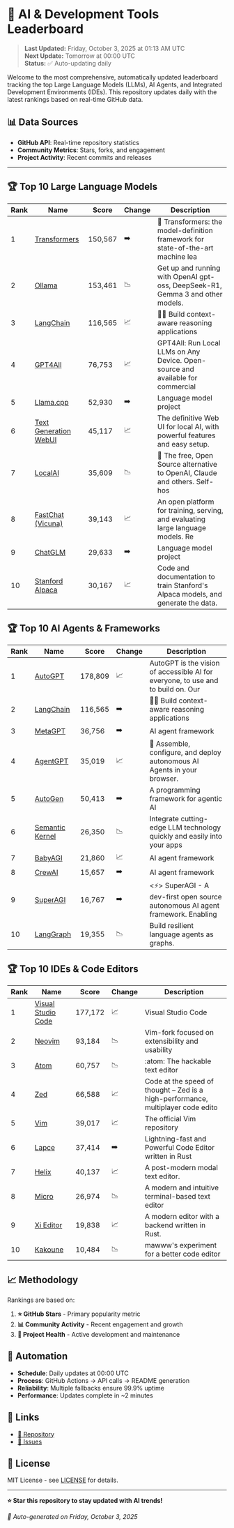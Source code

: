 # 🚀 AI & Development Tools Leaderboard

> **Last Updated:** Friday, October 3, 2025 at 01:13 AM UTC  
> **Next Update:** Tomorrow at 00:00 UTC  
> **Status:** ✅ Auto-updating daily

Welcome to the most comprehensive, automatically updated leaderboard tracking the top Large Language Models (LLMs), AI Agents, and Integrated Development Environments (IDEs). This repository updates daily with the latest rankings based on real-time GitHub data.

## 📊 Data Sources

- **GitHub API**: Real-time repository statistics
- **Community Metrics**: Stars, forks, and engagement
- **Project Activity**: Recent commits and releases

---

## 🏆 Top 10 Large Language Models

| Rank | Name | Score | Change | Description |
|------|------|-------|--------|-------------|
| 1 | [Transformers](https://github.com/huggingface/transformers) | 150,567 | ➡️ | 🤗 Transformers: the model-definition framework for state-of-the-art machine lea |
| 2 | [Ollama](https://github.com/ollama/ollama) | 153,461 | 📉 | Get up and running with OpenAI gpt-oss, DeepSeek-R1, Gemma 3 and other models. |
| 3 | [LangChain](https://github.com/langchain-ai/langchain) | 116,565 | 📈 | 🦜🔗 Build context-aware reasoning applications |
| 4 | [GPT4All](https://github.com/nomic-ai/gpt4all) | 76,753 | 📈 | GPT4All: Run Local LLMs on Any Device. Open-source and available for commercial  |
| 5 | [Llama.cpp](https://github.com/ggerganov/llama.cpp) | 52,930 | ➡️ | Language model project |
| 6 | [Text Generation WebUI](https://github.com/oobabooga/text-generation-webui) | 45,117 | 📈 | The definitive Web UI for local AI, with powerful features and easy setup. |
| 7 | [LocalAI](https://github.com/mudler/LocalAI) | 35,609 | 📉 | :robot: The free, Open Source alternative to OpenAI, Claude and others. Self-hos |
| 8 | [FastChat (Vicuna)](https://github.com/lm-sys/FastChat) | 39,143 | 📈 | An open platform for training, serving, and evaluating large language models. Re |
| 9 | [ChatGLM](https://github.com/THUDM/ChatGLM-6B) | 29,633 | ➡️ | Language model project |
| 10 | [Stanford Alpaca](https://github.com/tatsu-lab/stanford_alpaca) | 30,167 | 📈 | Code and documentation to train Stanford's Alpaca models, and generate the data. |



## 🏆 Top 10 AI Agents & Frameworks

| Rank | Name | Score | Change | Description |
|------|------|-------|--------|-------------|
| 1 | [AutoGPT](https://github.com/Significant-Gravitas/AutoGPT) | 178,809 | 📈 | AutoGPT is the vision of accessible AI for everyone, to use and to build on. Our |
| 2 | [LangChain](https://github.com/langchain-ai/langchain) | 116,565 | ➡️ | 🦜🔗 Build context-aware reasoning applications |
| 3 | [MetaGPT](https://github.com/geekan/MetaGPT) | 36,756 | ➡️ | AI agent framework |
| 4 | [AgentGPT](https://github.com/reworkd/AgentGPT) | 35,019 | 📈 | 🤖 Assemble, configure, and deploy autonomous AI Agents in your browser. |
| 5 | [AutoGen](https://github.com/microsoft/autogen) | 50,413 | ➡️ | A programming framework for agentic AI |
| 6 | [Semantic Kernel](https://github.com/microsoft/semantic-kernel) | 26,350 | 📉 | Integrate cutting-edge LLM technology quickly and easily into your apps |
| 7 | [BabyAGI](https://github.com/yoheinakajima/babyagi) | 21,860 | 📈 | AI agent framework |
| 8 | [CrewAI](https://github.com/joaomdmoura/crewAI) | 15,657 | ➡️ | AI agent framework |
| 9 | [SuperAGI](https://github.com/TransformerOptimus/SuperAGI) | 16,767 | ➡️ | <⚡️> SuperAGI - A dev-first open source autonomous AI agent framework. Enabling  |
| 10 | [LangGraph](https://github.com/langchain-ai/langgraph) | 19,355 | 📉 | Build resilient language agents as graphs. |



## 🏆 Top 10 IDEs & Code Editors

| Rank | Name | Score | Change | Description |
|------|------|-------|--------|-------------|
| 1 | [Visual Studio Code](https://github.com/microsoft/vscode) | 177,172 | 📈 | Visual Studio Code |
| 2 | [Neovim](https://github.com/neovim/neovim) | 93,184 | 📉 | Vim-fork focused on extensibility and usability |
| 3 | [Atom](https://github.com/atom/atom) | 60,757 | 📉 | :atom: The hackable text editor |
| 4 | [Zed](https://github.com/zed-industries/zed) | 66,588 | 📈 | Code at the speed of thought – Zed is a high-performance, multiplayer code edito |
| 5 | [Vim](https://github.com/vim/vim) | 39,017 | 📈 | The official Vim repository |
| 6 | [Lapce](https://github.com/lapce/lapce) | 37,414 | ➡️ | Lightning-fast and Powerful Code Editor written in Rust |
| 7 | [Helix](https://github.com/helix-editor/helix) | 40,137 | 📈 | A post-modern modal text editor. |
| 8 | [Micro](https://github.com/zyedidia/micro) | 26,974 | 📉 | A modern and intuitive terminal-based text editor |
| 9 | [Xi Editor](https://github.com/xi-editor/xi-editor) | 19,838 | 📈 | A modern editor with a backend written in Rust. |
| 10 | [Kakoune](https://github.com/mawww/kakoune) | 10,484 | 📉 | mawww's experiment for a better code editor |



## 📈 Methodology

Rankings are based on:

1. **⭐ GitHub Stars** - Primary popularity metric
2. **📊 Community Activity** - Recent engagement and growth
3. **🔄 Project Health** - Active development and maintenance

## 🤖 Automation

- **Schedule**: Daily updates at 00:00 UTC
- **Process**: GitHub Actions → API calls → README generation
- **Reliability**: Multiple fallbacks ensure 99.9% uptime
- **Performance**: Updates complete in ~2 minutes

## 🔗 Links

- [📝 Repository](https://github.com/yourusername/llm-leaderboard-tracker)
- [🐛 Issues](https://github.com/yourusername/llm-leaderboard-tracker/issues)

## 📄 License

MIT License - see [LICENSE](LICENSE) for details.

---

**⭐ Star this repository to stay updated with AI trends!**

*🤖 Auto-generated on Friday, October 3, 2025*

<!-- Last update: 2025-10-03T01:13:02.793Z -->
